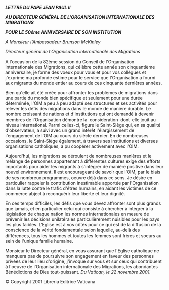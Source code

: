***LETTRE DU PAPE JEAN PAUL II***

***AU DIRECTEUR GÉNÉRAL DE L'ORGANISATION INTERNATIONALE DES MIGRATIONS***

***POUR LE 50éme ANNIVERSAIRE DE SON INSTITUTION***

*A Monsieur l'Ambassadeur Brunson McKinley*

*Directeur général de l'Organisation internationale des Migrations*

A l'occasion de la 82ème session du Conseil de l'Organisation internationale des Migrations, qui célèbre cette année son cinquantième anniversaire, je forme des voeux pour vous et pour vos collègues et j'exprime ma profonde estime pour le service que l'Organisation a fourni aux migrants du monde entier au cours de ces cinquante dernières années.

Bien qu'elle ait été créée pour affronter les problèmes de migrations dans une partie du monde bien spécifique et seulement pour une durée déterminée, l'OIM a peu à peu adapté ses structures et ses activités pour relever les défis des migrations dans le monde de manière durable. Le nombre croissant de nations et d'institutions qui ont demandé à devenir membres de l'Organisation démontre la  considération  dont  elle jouit au niveau international. Parmi celles-ci, figure le Saint-Siège qui, en sa qualité d'observateur, a suivi avec un grand intérêt l'élargissement de l'engagement de l'OIM au cours du siècle dernier. En de nombreuses occasions, le Saint-Siège également, à travers ses institutions et diverses organisations catholiques, a pu coopérer activement avec l'OIM.

Aujourd'hui, les migrations se déroulent de nombreuses manières et le mélange de personnes appartenant à différentes cultures exige des efforts importants pour aider les migrants à s'intégrer de manière positive dans leur nouvel environnement. Il est encourageant de savoir que l'OIM, par le biais de ses nombreux programmes, oeuvre déjà dans ce sens. Je désire en particulier rappeler la contribution inestimable apportée par l'Organisation dans la lutte contre le trafic d'êtres humains, en aidant les victimes de ce commerce abject à reconquérir leur liberté et leur dignité.

En ces temps difficiles, les défis que vous devez affronter sont plus grands que jamais, et en particulier celui qui consiste à chercher à intégrer à la législation de chaque nation les normes internationales en mesure de prévenir les décisions unilatérales particulièrement nuisibles pour les pays les plus faibles. L'Eglise est à vos côtés pour ce qui est de la diffusion de la conscience de la vérité fondamentale selon laquelle, au-delà des différences, tous les hommes et toutes les femmes sont frères et soeurs au sein de l'unique famille humaine.

Monsieur le Directeur général, en vous assurant que l'Eglise catholique ne manquera pas de poursuivre son engagement en faveur des personnes privées de leur lieu d'origine, j'invoque sur vous et sur ceux qui contribuent à l'oeuvre de l'Organisation internationale des Migrations, les abondantes Bénédictions de Dieu tout-puissant. *Du Vatican, le 22 novembre 2001.*

© Copyright 2001 Libreria Editrice Vaticana